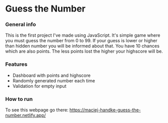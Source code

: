 # Guess the Number

### General info

This is the first project I've made using JavaScript.
It's simple game where you must guess the number from 0 to 99.
If your guess is lower or higher than hidden number you will be informed about that.
You have 10 chances which are also points.
The less points lost the higher your highscore will be.

### Features

- Dashboard with points and highscore
- Randomly generated number each time
- Validation for empty input

### How to run

To see this webpage go there:
https://maciej-handke-guess-the-number.netlify.app/
